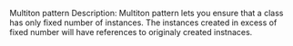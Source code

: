 Multiton pattern
Description: Multiton pattern lets you ensure that a class has only fixed number of instances. The instances created in excess of fixed number will have references to originaly created instnaces.